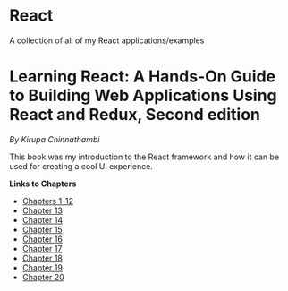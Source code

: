 # React
A collection of all of my React applications/examples

<h1>Learning React: A Hands-On Guide to Building Web Applications Using React and Redux, Second edition</h1>
<i>By Kirupa Chinnathambi</i>
<br>
<p> This book was my introduction to the React framework and how it can be used for creating a cool UI experience.
</p> 
<b>Links to Chapters</b>
<ul>
  <li><a href="https://github.com/justinfrey64/learning-react-chapters-1-through-12">Chapters 1-12</a></li>
  <li><a href="https://github.com/justinfrey64/learning-react-chapter-13">Chapter 13</a></li>
  <li><a href="https://github.com/justinfrey64/learning-react-chapter-14">Chapter 14</a></li>
  <li><a href="https://github.com/justinfrey64/learning-react-chapter-15">Chapter 15</a></li>
  <li><a href="https://github.com/justinfrey64/learning-react-chapter-16">Chapter 16</a></li>
  <li><a href="https://github.com/justinfrey64/learning-react-chapter-17">Chapter 17</a></li>
  <li><a href="https://github.com/justinfrey64/learning-react-chapter-18">Chapter 18</a></li>
  <li><a href="https://github.com/justinfrey64/learning-react-chapter-19">Chapter 19</a></li>
  <li><a href="https://github.com/justinfrey64/learning-react-chapter-20">Chapter 20</a></li>
</ul>
